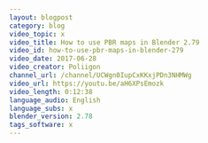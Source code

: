```yaml
---
layout: blogpost
category: blog
video_topic: x
video_title: How to use PBR maps in Blender 2.79
video_id: how-to-use-pbr-maps-in-blender-279
video_date: 2017-06-28
video_creator: Poliigon
channel_url: /channel/UCWgn0IupCxKKxjPDn3NHMWg
video_url: https://youtu.be/aH6XPsEmozk
video_length: 0:12:38
language_audio: English
language_subs: x
blender_version: 2.78
tags_software: x
---
```

